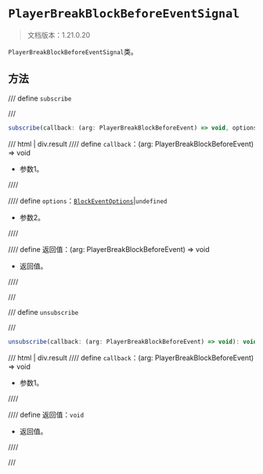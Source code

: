 # `PlayerBreakBlockBeforeEventSignal`

> 文档版本：1.21.0.20

`PlayerBreakBlockBeforeEventSignal`类。

## 方法

/// define
`subscribe`


///

```js
subscribe(callback: (arg: PlayerBreakBlockBeforeEvent) => void, options?: BlockEventOptions): (arg: PlayerBreakBlockBeforeEvent) => void
```

/// html | div.result
//// define
`callback`：(arg: PlayerBreakBlockBeforeEvent) => void

- 参数1。


////

//// define
`options`：[`BlockEventOptions`](./blockeventoptions.md)|`undefined`

- 参数2。


////

//// define
返回值：(arg: PlayerBreakBlockBeforeEvent) => void

- 返回值。


////

///


/// define
`unsubscribe`


///

```js
unsubscribe(callback: (arg: PlayerBreakBlockBeforeEvent) => void): void
```

/// html | div.result
//// define
`callback`：(arg: PlayerBreakBlockBeforeEvent) => void

- 参数1。


////

//// define
返回值：`void`

- 返回值。


////

///

